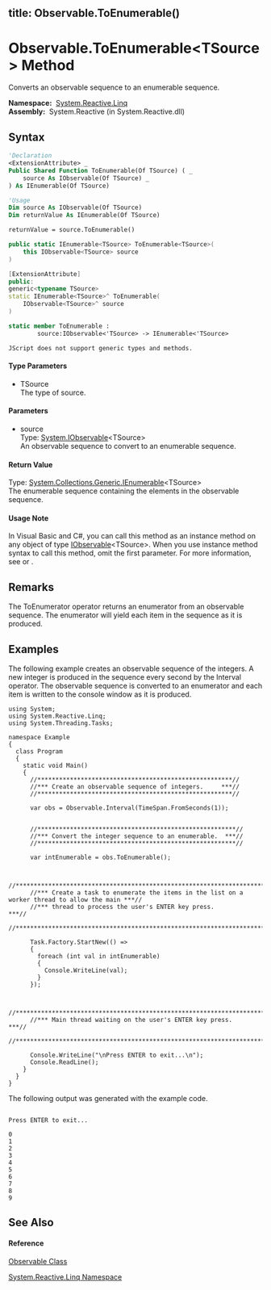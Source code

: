 title: Observable.ToEnumerable<TSource>()
---
# Observable.ToEnumerable\<TSource\> Method

Converts an observable sequence to an enumerable sequence.

**Namespace:**  [System.Reactive.Linq](System.Reactive.Linq/System.Reactive.Linq)  
**Assembly:**  System.Reactive (in System.Reactive.dll)

## Syntax

```vb
'Declaration
<ExtensionAttribute> _
Public Shared Function ToEnumerable(Of TSource) ( _
    source As IObservable(Of TSource) _
) As IEnumerable(Of TSource)
```

```vb
'Usage
Dim source As IObservable(Of TSource)
Dim returnValue As IEnumerable(Of TSource)

returnValue = source.ToEnumerable()
```

```csharp
public static IEnumerable<TSource> ToEnumerable<TSource>(
    this IObservable<TSource> source
)
```

```c++
[ExtensionAttribute]
public:
generic<typename TSource>
static IEnumerable<TSource>^ ToEnumerable(
    IObservable<TSource>^ source
)
```

```fsharp
static member ToEnumerable : 
        source:IObservable<'TSource> -> IEnumerable<'TSource> 
```

```jscript
JScript does not support generic types and methods.
```

#### Type Parameters

- TSource  
  The type of source.

#### Parameters

- source  
  Type: [System.IObservable](https://msdn.microsoft.com/en-us/library/Dd990377)\<TSource\>  
  An observable sequence to convert to an enumerable sequence.

#### Return Value

Type: [System.Collections.Generic.IEnumerable](https://msdn.microsoft.com/en-us/library/9eekhta0)\<TSource\>  
The enumerable sequence containing the elements in the observable sequence.

#### Usage Note

In Visual Basic and C\#, you can call this method as an instance method on any object of type [IObservable](https://msdn.microsoft.com/en-us/library/Dd990377)\<TSource\>. When you use instance method syntax to call this method, omit the first parameter. For more information, see [](https://msdn.microsoft.com/en-us/library/Bb384936) or [](https://msdn.microsoft.com/en-us/library/Bb383977).

## Remarks

The ToEnumerator operator returns an enumerator from an observable sequence. The enumerator will yield each item in the sequence as it is produced.

## Examples

The following example creates an observable sequence of the integers. A new integer is produced in the sequence every second by the Interval operator. The observable sequence is converted to an enumerator and each item is written to the console window as it is produced.

    using System;
    using System.Reactive.Linq;
    using System.Threading.Tasks;
    
    namespace Example
    {
      class Program
      {
        static void Main()
        {
          //******************************************************//
          //*** Create an observable sequence of integers.     ***//
          //******************************************************//
    
          var obs = Observable.Interval(TimeSpan.FromSeconds(1));
      
    
          //*******************************************************//
          //*** Convert the integer sequence to an enumerable.  ***//
          //*******************************************************//
    
          var intEnumerable = obs.ToEnumerable();
    
    
          //*********************************************************************************************//
          //*** Create a task to enumerate the items in the list on a worker thread to allow the main ***//
          //*** thread to process the user's ENTER key press.                                         ***//
          //*********************************************************************************************//
    
          Task.Factory.StartNew(() =>
          {
            foreach (int val in intEnumerable)
            {
              Console.WriteLine(val);
            }
          });
    
    
          //*********************************************************************************************//
          //*** Main thread waiting on the user's ENTER key press.                                    ***//
          //*********************************************************************************************//
    
          Console.WriteLine("\nPress ENTER to exit...\n");
          Console.ReadLine();
        }
      }
    }

The following output was generated with the example code.

```
 
Press ENTER to exit...

0
1
2
3
4
5
6
7
8
9
```

## See Also

#### Reference

[Observable Class](Observable/Observable)

[System.Reactive.Linq Namespace](System.Reactive.Linq/System.Reactive.Linq)
